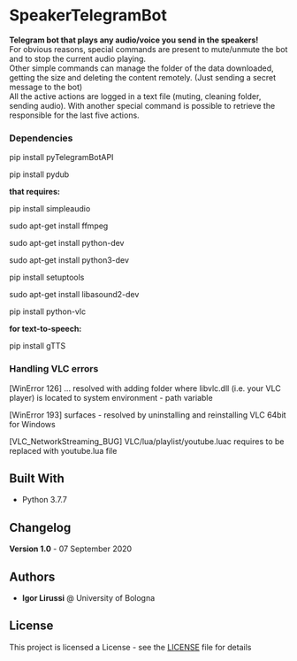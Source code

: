 # SpeakerTelegramBot
**Telegram bot that plays any audio/voice you send in the speakers!**
<br>
For obvious reasons, special commands are present to mute/unmute the bot and to stop the current  audio playing. <br>
Other simple commands can manage the folder of the data downloaded, getting the size and deleting the content remotely. (Just sending a secret message to the bot) <br>
All the active actions are logged in a text file (muting, cleaning folder, sending audio). With another special command is possible to retrieve the responsible for the last five actions.


### Dependencies

pip install pyTelegramBotAPI

pip install pydub

**that requires:**

pip install simpleaudio

sudo apt-get install ffmpeg

sudo apt-get install python-dev

sudo apt-get install python3-dev

pip install setuptools

sudo apt-get install libasound2-dev

pip install python-vlc

**for text-to-speech:**

pip install gTTS

### Handling VLC errors
[WinError 126] ...
resolved with adding folder where libvlc.dll (i.e. your VLC player) is located to system environment - path variable

[WinError 193] surfaces -
resolved by uninstalling and reinstalling VLC 64bit for Windows

[VLC_NetworkStreaming_BUG] VLC/lua/playlist/youtube.luac requires to be replaced with youtube.lua file

## Built With

* Python 3.7.7

## Changelog

**Version 1.0** - 07 September 2020

## Authors

* **Igor Lirussi** @ University of Bologna

## License

This project is licensed a License - see the [LICENSE](LICENSE) file for details
